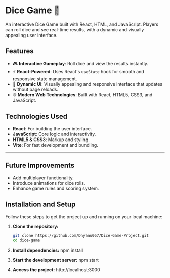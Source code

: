 # Dice Game 🎲

An interactive Dice Game built with React, HTML, and JavaScript. Players can roll dice and see real-time results, with a dynamic and visually appealing user interface.

## Features
- 🎮 **Interactive Gameplay**: Roll dice and view the results instantly.
- ⚡ **React-Powered**: Uses React's `useState` hook for smooth and responsive state management.
- 🎨 **Dynamic UI**: Visually appealing and responsive interface that updates without page reloads.
- 🌐 **Modern Web Technologies**: Built with React, HTML5, CSS3, and JavaScript.

## Technologies Used
- **React**: For building the user interface.
- **JavaScript**: Core logic and interactivity.
- **HTML5 & CSS3**: Markup and styling.
- **Vite**: For fast development and bundling.

---

## Future Improvements
- Add multiplayer functionality.
- Introduce animations for dice rolls.
- Enhance game rules and scoring system.

## Installation and Setup

Follow these steps to get the project up and running on your local machine:

1. **Clone the repository:**
   ```bash
   git clone https://github.com/Dnyanu067/Dice-Game-Project.git
   cd dice-game
   
2. **Install dependencies:**
   npm install
   
4. **Start the development server:**
   npm start
   
5. **Access the project:**
   http://localhost:3000


